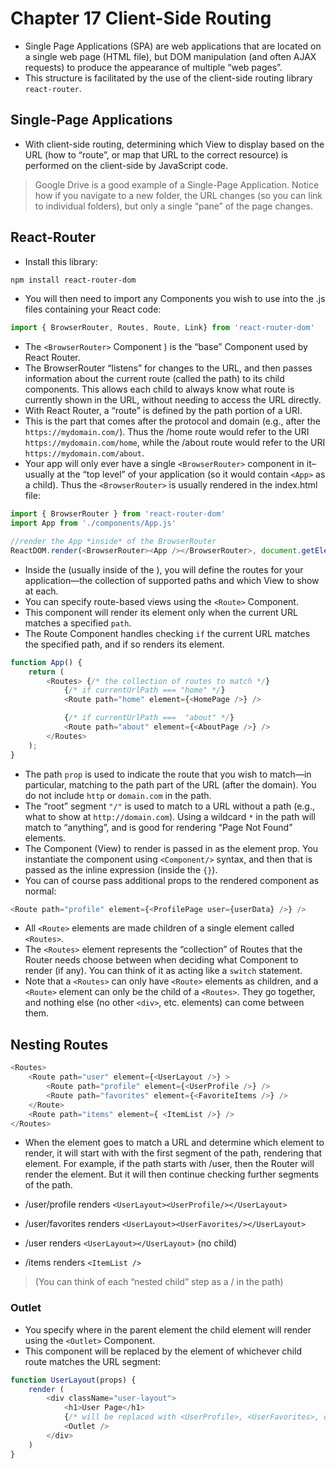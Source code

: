 # Chapter 17 Client-Side Routing
- Single Page Applications (SPA) are web applications that are located on a single web page (HTML file), but DOM manipulation (and often AJAX requests) to produce the appearance of multiple “web pages”.
- This structure is facilitated by the use of the client-side routing library ```react-router```.

## Single-Page Applications
- With client-side routing, determining which View to display based on the URL (how to “route”, or map that URL to the correct resource) is performed on the client-side by JavaScript code.
> Google Drive is a good example of a Single-Page Application. Notice how if you navigate to a new folder, the URL changes (so you can link to individual folders), but only a single “pane” of the page changes.

## React-Router
- Install this library:
```bash
npm install react-router-dom
```
- You will then need to import any Components you wish to use into the .js files containing your React code:
```js
import { BrowserRouter, Routes, Route, Link} from 'react-router-dom'
```
- The ```<BrowserRouter>``` Component ) is the “base” Component used by React Router.
- The BrowserRouter “listens” for changes to the URL, and then passes information about the current route (called the path) to its child components. This allows each child to always know what route is currently shown in the URL, without needing to access the URL directly.
- With React Router, a “route” is defined by the path portion of a URI.
-  This is the part that comes after the protocol and domain (e.g., after the ```https://mydomain.com/```). Thus the /home route would refer to the URI ```https://mydomain.com/home```, while the /about route would refer to the URI ```https://mydomain.com/about```.
- Your app will only ever have a single ```<BrowserRouter>``` component in it–usually at the “top level” of your application (so it would contain ```<App>``` as a child). Thus the ```<BrowserRouter>``` is usually rendered in the index.html file:
```js
import { BrowserRouter } from 'react-router-dom'
import App from './components/App.js'

//render the App *inside* of the BrowserRouter
ReactDOM.render(<BrowserRouter><App /></BrowserRouter>, document.getElementById('root'));
```
- Inside the <BrowserRouter> (usually inside of the <App>), you will define the routes for your application—the collection of supported paths and which View to show at each.
- You can specify route-based views using the ```<Route>``` Component.
- This component will render its element only when the current URL matches a specified ```path```.
- The Route Component handles checking ```if``` the current URL matches the specified path, and if so renders its element.
```js
function App() {
    return (
        <Routes> {/* the collection of routes to match */}
            {/* if currentUrlPath === "home" */}
            <Route path="home" element={<HomePage />} />

            {/* if currentUrlPath ===  "about" */}
            <Route path="about" element={<AboutPage />} />
        </Routes>
    );
}
```
- The path ```prop``` is used to indicate the route that you wish to match—in particular, matching to the path part of the URL (after the domain). You do not include ```http``` or ```domain.com``` in the path.
- The “root” segment ```"/"``` is used to match to a URL without a path (e.g., what to show at ```http://domain.com```). Using a wildcard ```*``` in the path will match to “anything”, and is good for rendering “Page Not Found” elements.
- The Component (View) to render is passed in as the element prop. You instantiate the component using ```<Component/>``` syntax, and then that is passed as the inline expression (inside the ```{}```).
- You can of course pass additional props to the rendered component as normal:
```js
<Route path="profile" element={<ProfilePage user={userData} />} />
```
- All ```<Route>``` elements are made children of a single element called ```<Routes>```.
- The ```<Routes>``` element represents the “collection” of Routes that the Router needs choose between when deciding what Component to render (if any). You can think of it as acting like a ```switch``` statement.
- Note that a ```<Routes>``` can only have ```<Route>``` elements as children, and a ```<Route>``` element can only be the child of a ```<Routes>```. They go together, and nothing else (no other ```<div>```, etc. elements) can come between them.

## Nesting Routes
```js
<Routes>
    <Route path="user" element={<UserLayout />} >
        <Route path="profile" element={<UserProfile />} />
        <Route path="favorites" element={<FavoriteItems />} />
    </Route>
    <Route path="items" element={ <ItemList />} />
</Routes>
```
- When the <Routes> element goes to match a URL and determine which element to render, it will start with with the first segment of the path, rendering that element. For example, if the path starts with /user, then the Router will render the <UserLayout> element. But it will then continue checking further segments of the path.

- /user/profile renders ```<UserLayout><UserProfile/></UserLayout>```
- /user/favorites renders ```<UserLayout><UserFavorites/></UserLayout>```
- /user renders ```<UserLayout></UserLayout>``` (no child)
- /items renders ```<ItemList />```
> (You can think of each “nested child” step as a / in the path)

### Outlet
- You specify where in the parent element the child element will render using the ```<Outlet>``` Component.
- This component will be replaced by the element of whichever child route matches the URL segment:
```js
function UserLayout(props) {
    render (
        <div className="user-layout">
            <h1>User Page</h1>
            {/* will be replaced with <UserProfile>, <UserFavorites>, or null */}
            <Outlet />
        </div>
    )
}
```
